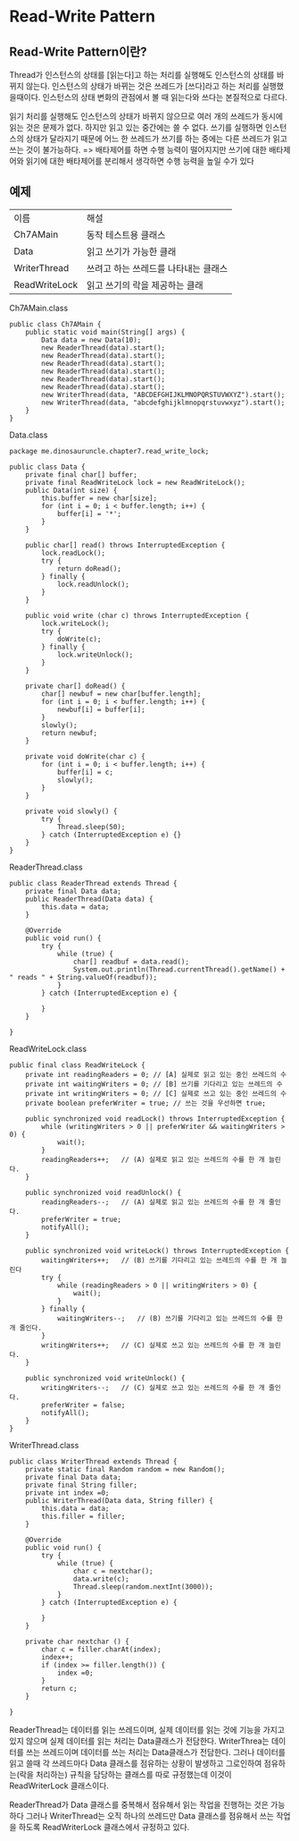 # Read-Write Pattern

## Read-Write Pattern이란?

Thread가 인스턴스의 상태를  [읽는다]고 하는 처리를 실행해도 인스턴스의 상태를 바뀌지 않는다.
인스턴스의 상태가 바뀌는 것은 쓰레드가 [쓰다]라고 하는 처리를 실행했을때이다.
인스턴스의 상태 변화의 관점에서 볼 때 읽는다와 쓰다는 본질적으로 다르다.

읽기 처리를 실행해도 인스턴스의 상태가 바뀌지 않으므로 여러 개의 쓰레드가
동시에 읽는 것은 문제가 없다. 하지만 읽고 있는 중간에는 쓸 수 없다.
쓰기를 실행하면 인스턴스의 상태가 달라지기 때문에 어느 한 쓰레드가 쓰기를
하는 중에는 다른 쓰레드가 읽고 쓰는 것이 불가능하다.
=> 배타제어를 하면 수행 능력이 떨어지지만 쓰기에 대한 배타제어와 읽기에 
대한 배타제어를 분리해서 생각하면 수행 능력을 높일 수가 있다

## 예제

<table>
	<tr>
		<td>이름</td>
		<td>해설</td>
	</tr>
	<tr>
		<td>Ch7AMain</td>
		<td>동작 테스트용 클래스</td>
	</tr>
	<tr>
		<td>Data</td>
		<td>읽고 쓰기가 가능한 클래</td>
	</tr>
	<tr>
		<td>WriterThread</td>
		<td>쓰려고 하는 쓰레드를 나타내는 클래스</td>
	</tr>
	<tr>
		<td>ReadWriteLock</td>
		<td>읽고 쓰기의 락을 제공하는 클래</td>
	</tr>
</table>


Ch7AMain.class

```
public class Ch7AMain {
	public static void main(String[] args) {
		Data data = new Data(10);
		new ReaderThread(data).start();
		new ReaderThread(data).start();
		new ReaderThread(data).start();
		new ReaderThread(data).start();
		new ReaderThread(data).start();
		new ReaderThread(data).start();
		new WriterThread(data, "ABCDEFGHIJKLMNOPQRSTUVWXYZ").start();
		new WriterThread(data, "abcdefghijklmnopqrstuvwxyz").start();
	}
}
```

Data.class

```
package me.dinosauruncle.chapter7.read_write_lock;

public class Data {
	private final char[] buffer;
	private final ReadWriteLock lock = new ReadWriteLock();
	public Data(int size) {
		this.buffer = new char[size];
		for (int i = 0; i < buffer.length; i++) {
			buffer[i] = '*';
		}
	}
	
	public char[] read() throws InterruptedException {
		lock.readLock();
		try {
			return doRead();
		} finally {
			lock.readUnlock();
		}
	}
	
	public void write (char c) throws InterruptedException {
		lock.writeLock();
		try {
			doWrite(c);
		} finally {
			lock.writeUnlock();
		}
	}
	
	private char[] doRead() {
		char[] newbuf = new char[buffer.length];
		for (int i = 0; i < buffer.length; i++) {
			newbuf[i] = buffer[i];
		}
		slowly();
		return newbuf;
	}
	
	private void doWrite(char c) {
		for (int i = 0; i < buffer.length; i++) {
			buffer[i] = c;
			slowly();
		}
	}
	
	private void slowly() {
		try {
			Thread.sleep(50);
		} catch (InterruptedException e) {}
	}
}

```

ReaderThread.class

```
public class ReaderThread extends Thread {
	private final Data data;
	public ReaderThread(Data data) {
		this.data = data;
	}
	
	@Override
	public void run() {
		try {
			while (true) {
				char[] readbuf = data.read();
				System.out.println(Thread.currentThread().getName() + " reads " + String.valueOf(readbuf));
			}
		} catch (InterruptedException e) {
			
		}
	}

}
```

ReadWriteLock.class

```
public final class ReadWriteLock {
	private int readingReaders = 0; // [A] 실제로 읽고 있는 중인 쓰레드의 수
	private int waitingWriters = 0; // [B] 쓰기를 기다리고 있는 쓰레드의 수
	private int writingWriters = 0; // [C] 실제로 쓰고 있는 중인 쓰레드의 수
	private boolean preferWriter = true; // 쓰는 것을 우선하면 true;
	
	public synchronized void readLock() throws InterruptedException {
		while (writingWriters > 0 || preferWriter && waitingWriters > 0) {
			wait();
		}
		readingReaders++;	// (A) 실제로 읽고 있는 쓰레드의 수를 한 개 늘린다.
	}
	
	public synchronized void readUnlock() {
		readingReaders--;	// (A) 실제로 읽고 있는 쓰레드의 수를 한 개 줄인다.
		preferWriter = true;
		notifyAll();
	}
	
	public synchronized void writeLock() throws InterruptedException {
		waitingWriters++;	// (B) 쓰기를 기다리고 있는 쓰레드의 수를 한 개 늘린다
		try {
			while (readingReaders > 0 || writingWriters > 0) {
				wait();
			}
		} finally {
			waitingWriters--;	// (B) 쓰기를 기다리고 있는 쓰레드의 수를 한 개 줄인다.
		}
		writingWriters++;	// (C) 실제로 쓰고 있는 쓰레드의 수를 한 개 늘린다.
	}
	
	public synchronized void writeUnlock() {
		writingWriters--;	// (C) 실제로 쓰고 있는 쓰레드의 수를 한 개 줄인다.
		preferWriter = false;
		notifyAll();
	}
}
```

WriterThread.class

```
public class WriterThread extends Thread {
	private static final Random random = new Random();
	private final Data data;
	private final String filler;
	private int index =0;
	public WriterThread(Data data, String filler) {
		this.data = data;
		this.filler = filler;
	}
	
	@Override
	public void run() {
		try {
			while (true) {
				char c = nextchar();
				data.write(c);
				Thread.sleep(random.nextInt(3000));
			}
		} catch (InterruptedException e) {
			
		}
	}
	
	private char nextchar () {
		char c = filler.charAt(index);
		index++;
		if (index >= filler.length()) {
			index =0;
		}
		return c;
	}

}

```

ReaderThread는 데이터를 읽는 쓰레드이며, 실제 데이터를 읽는 것에 기능을 가지고 있지 않으며
실제 데이터를 읽는 처리는 Data클래스가 전담한다. WriterThrea는 데이터를 쓰는 쓰레드이며
데이터를 쓰는 처리는 Data클래스가 전담한다. 그러나 데이터를 읽고 쓸때 각 쓰레드마다 Data
클래스를 점유하는 상황이 발생하고 그로인하여 점유하는(락을 처리하는) 규칙을 담당하는 클래스를
따로 규정했는데 이것이 ReadWriterLock 클래스이다. 

ReaderThread가 Data 클래스를 중복해서 점유해서 읽는 작업을 진행하는 것은 가능하다
그러나 WriterThread는 오직 하나의 쓰레드만 Data 클래스를 점유해서 쓰는 작업을 하도록
ReadWriterLock 클래스에서 규정하고 있다.
